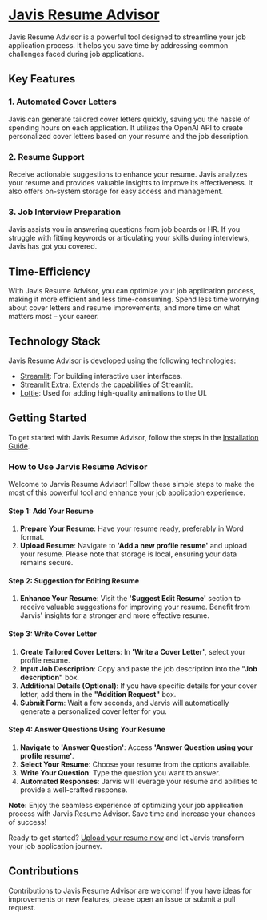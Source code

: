 # [Javis Resume Advisor](https://javis-resume.streamlit.app/)
Javis Resume Advisor is a powerful tool designed to streamline your job application process. It helps you save time by addressing common challenges faced during job applications.

## Key Features

### 1. Automated Cover Letters
Javis can generate tailored cover letters quickly, saving you the hassle of spending hours on each application. It utilizes the OpenAI API to create personalized cover letters based on your resume and the job description.

### 2. Resume Support
Receive actionable suggestions to enhance your resume. Javis analyzes your resume and provides valuable insights to improve its effectiveness. It also offers on-system storage for easy access and management.

### 3. Job Interview Preparation
Javis assists you in answering questions from job boards or HR. If you struggle with fitting keywords or articulating your skills during interviews, Javis has got you covered.

## Time-Efficiency
With Javis Resume Advisor, you can optimize your job application process, making it more efficient and less time-consuming. Spend less time worrying about cover letters and resume improvements, and more time on what matters most – your career.

## Technology Stack
Javis Resume Advisor is developed using the following technologies:

- [Streamlit](https://www.streamlit.io/): For building interactive user interfaces.
- [Streamlit Extra](https://github.com/whitphx/streamlit_extra): Extends the capabilities of Streamlit.
- [Lottie](https://airbnb.design/lottie/): Used for adding high-quality animations to the UI.

## Getting Started
To get started with Javis Resume Advisor, follow the steps in the [Installation Guide](link-to-installation-guide).

### How to Use Jarvis Resume Advisor

Welcome to Jarvis Resume Advisor! Follow these simple steps to make the most of this powerful tool and enhance your job application experience.

#### Step 1: Add Your Resume

1. **Prepare Your Resume**: Have your resume ready, preferably in Word format.
2. **Upload Resume**: Navigate to **'Add a new profile resume'** and upload your resume. Please note that storage is local, ensuring your data remains secure.

#### Step 2: Suggestion for Editing Resume

1. **Enhance Your Resume**: Visit the **'Suggest Edit Resume'** section to receive valuable suggestions for improving your resume. Benefit from Jarvis' insights for a stronger and more effective resume.

#### Step 3: Write Cover Letter

1. **Create Tailored Cover Letters**: In **'Write a Cover Letter'**, select your profile resume.
2. **Input Job Description**: Copy and paste the job description into the **"Job description"** box.
3. **Additional Details (Optional)**: If you have specific details for your cover letter, add them in the **"Addition Request"** box.
4. **Submit Form**: Wait a few seconds, and Jarvis will automatically generate a personalized cover letter for you.

#### Step 4: Answer Questions Using Your Resume

1. **Navigate to 'Answer Question'**: Access **'Answer Question using your profile resume'**.
2. **Select Your Resume**: Choose your resume from the options available.
3. **Write Your Question**: Type the question you want to answer.
4. **Automated Responses**: Jarvis will leverage your resume and abilities to provide a well-crafted response.

**Note:** Enjoy the seamless experience of optimizing your job application process with Jarvis Resume Advisor. Save time and increase your chances of success!

Ready to get started? [Upload your resume now](https://javis-resume.streamlit.app/) and let Jarvis transform your job application journey.

## Contributions

Contributions to Javis Resume Advisor are welcome! If you have ideas for improvements or new features, please open an issue or submit a pull request.